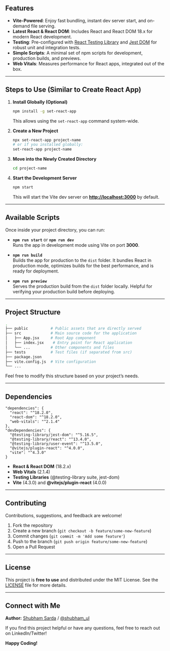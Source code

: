 
## Features

- **Vite-Powered**: Enjoy fast bundling, instant dev server start, and on-demand file serving.  
- **Latest React & React DOM**: Includes React and React DOM 18.x for modern React development.  
- **Testing**: Pre-configured with [React Testing Library](https://testing-library.com/docs/react-testing-library/intro/) and [Jest DOM](https://github.com/testing-library/jest-dom) for robust unit and integration tests.  
- **Simple Scripts**: A minimal set of npm scripts for development, production builds, and previews.  
- **Web Vitals**: Measures performance for React apps, integrated out of the box.  

---

## Steps to Use (Similar to Create React App)

1. **Install Globally (Optional)**  
   ```bash
   npm install -g set-react-app
   ```
   This allows using the `set-react-app` command system-wide.

2. **Create a New Project**  
   ```bash
   npx set-react-app project-name
   # or if you installed globally:
   set-react-app project-name
   ```

3. **Move into the Newly Created Directory**  
   ```bash
   cd project-name
   ```

4. **Start the Development Server**  
   ```bash
   npm start
   ```
   This will start the Vite dev server on **[http://localhost:3000](http://localhost:3000)** by default.

---

## Available Scripts

Once inside your project directory, you can run:

- **`npm run start`** or **`npm run dev`**  
  Runs the app in development mode using Vite on port **3000**.  

- **`npm run build`**  
  Builds the app for production to the `dist` folder. It bundles React in production mode, optimizes builds for the best performance, and is ready for deployment.  

- **`npm run preview`**  
  Serves the production build from the `dist` folder locally. Helpful for verifying your production build before deploying.  

---

## Project Structure

```bash
.
├── public          # Public assets that are directly served
├── src             # Main source code for the application
│   ├── App.jsx     # Root App component
│   ├── index.jsx    # Entry point for React application
│   └── ...         # Other components and files
├── tests           # Test files (if separated from src)
├── package.json
├── vite.config.js  # Vite configuration
└── ...
```

Feel free to modify this structure based on your project’s needs.

---

## Dependencies

```jsonc
"dependencies": {
  "react": "^18.2.0",
  "react-dom": "^18.2.0",
  "web-vitals": "^2.1.4"
},
"devDependencies": {
  "@testing-library/jest-dom": "^5.16.5",
  "@testing-library/react": "^13.4.0",
  "@testing-library/user-event": "^13.5.0",
  "@vitejs/plugin-react": "^4.0.0",
  "vite": "^4.3.0"
}
```

- **React & React DOM** (18.2.x)  
- **Web Vitals** (2.1.4)  
- **Testing Libraries** (@testing-library suite, jest-dom)  
- **Vite** (4.3.0) and **@vitejs/plugin-react** (4.0.0)  

---

## Contributing

Contributions, suggestions, and feedback are welcome!  
1. Fork the repository  
2. Create a new branch (`git checkout -b feature/some-new-feature`)  
3. Commit changes (`git commit -m 'Add some feature'`)  
4. Push to the branch (`git push origin feature/some-new-feature`)  
5. Open a Pull Request  

---

## License

This project is **free to use** and distributed under the MIT License. See the [LICENSE](LICENSE) file for more details.

---

## Connect with Me

**Author:** [Shubham Sarda](https://www.linkedin.com/in/shubhamsarda/) / [@shubham_ul](https://x.com/shubham_ul)  

If you find this project helpful or have any questions, feel free to reach out on LinkedIn/Twitter!

**Happy Coding!**
